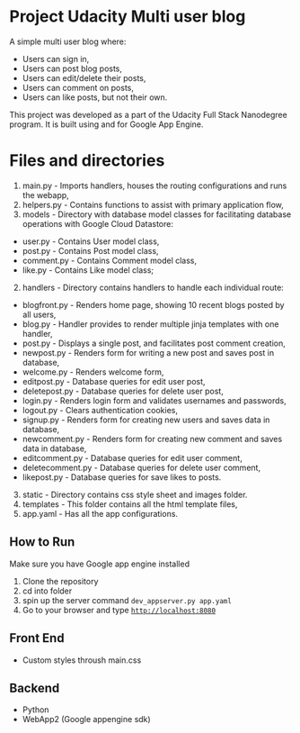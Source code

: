 # Project Udacity Multi user blog
A simple multi user blog where:
- Users can sign in,
- Users can post blog posts,
- Users can edit/delete their posts,
- Users can comment on posts,
- Users can like posts, but not their own.

This project was developed as a part of the Udacity Full Stack Nanodegree program. It is built using and for Google App Engine.

# Files and directories
1) main.py - Imports handlers, houses the routing configurations and runs the webapp,
2) helpers.py - Contains functions to assist with primary application flow,
3) models - Directory with database model classes for facilitating database operations with Google Cloud Datastore:
- user.py - Contains User model class,
- post.py - Contains Post model class,
- comment.py - Contains Comment model class,
- like.py - Contains Like model class;
2) handlers - Directory contains handlers to handle each individual route:
- blogfront.py - Renders home page, showing 10 recent blogs posted by all users,
- blog.py - Handler provides to render multiple jinja templates with one handler,
- post.py - Displays a single post, and facilitates post comment creation,
- newpost.py - Renders form for writing a new post and saves post in database,
- welcome.py - Renders welcome form, 
- editpost.py - Database queries for edit user post,
- deletepost.py - Database queries for delete user post,
- login.py - Renders login form and validates usernames and passwords,
- logout.py - Clears authentication cookies,
- signup.py - Renders form for creating new users and saves data in database,
- newcomment.py - Renders form for creating new comment and saves data in database,
- editcomment.py - Database queries for edit user comment,
- deletecomment.py - Database queries for delete user comment,
- likepost.py - Database queries for save likes to posts.
3) static - Directory contains css style sheet and images folder.
4) templates - This folder contains all the html template files,
5) app.yaml - Has all the app configurations.

## How to Run
Make sure you have Google app engine installed

1. Clone the repository
2. cd into folder
3. spin up the server command `dev_appserver.py app.yaml`
4. Go to your browser and type [`http://localhost:8080`](http://localhost:8080)

## Front End
* Custom styles throush main.css

## Backend
* Python
* WebApp2 (Google appengine sdk)
